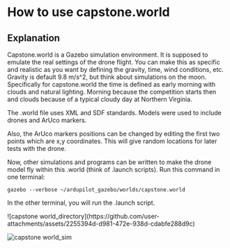# How to use capstone.world

## Explanation

<p>Capstone.world is a Gazebo simulation environment. It is supposed to emulate the real settings of the drone flight. You can make this as specific and realistic as you want by defining the gravity, time, wind conditions, etc. Gravity is default 9.8 m/s^2,
but think about simulations on the moon. Specifically for capstone.world the time is defined as early morning with clouds and natural lighting. Morning because the competition starts then and clouds because of a typical cloudy day at Northern Virginia. <br>

The .world file uses XML and SDF standards. Models were used to include drones and ArUco markers. <br> 

Also, the ArUco markers positions can be changed by editing the *<pose> </pose>* first two points which are x,y coordinates. This will give random locations for later tests with the drone. <br>

Now, other simulations and programs can be written to make the drone model fly within this .world (think of .launch scripts). Run this command in one terminal:</p>
```
gazebo --verbose ~/ardupilot_gazebo/worlds/capstone.world
```
<p>In the other terminal, you will run the .launch script.</p>
![capstone world_directory](https://github.com/user-attachments/assets/2255394d-d981-472e-938d-cdabfe288d9c)


![capstone world_sim](https://github.com/user-attachments/assets/65682ce2-08d3-47d4-a100-cc2029a0106d)
